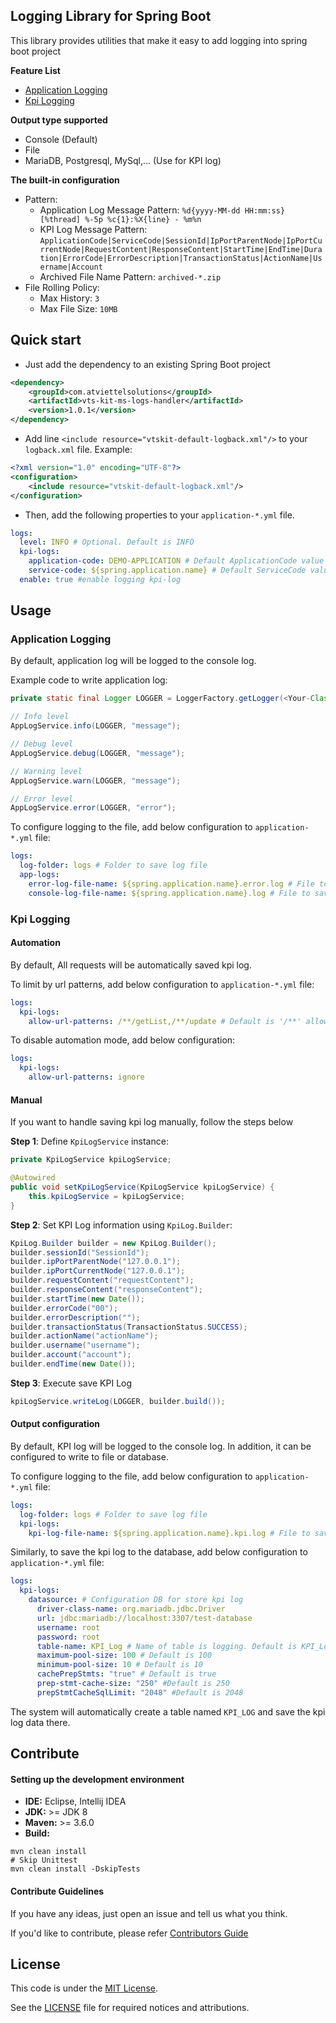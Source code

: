 Logging Library for Spring Boot
-------
This library provides utilities that make it easy to add logging into spring boot project

<b>Feature List</b>
* [Application Logging](#Application-Logging)
* [Kpi Logging](#Kpi-Logging)

<b>Output type supported</b>
* Console (Default)
* File
* MariaDB, Postgresql, MySql,... (Use for KPI log)

<b>The built-in configuration</b>
* Pattern:
    * Application Log Message Pattern: `%d{yyyy-MM-dd HH:mm:ss} [%thread] %-5p %c{1}:%X{line} - %m%n`
    * KPI Log Message Pattern: `ApplicationCode|ServiceCode|SessionId|IpPortParentNode|IpPortCurrentNode|RequestContent|ResponseContent|StartTime|EndTime|Duration|ErrorCode|ErrorDescription|TransactionStatus|ActionName|Username|Account`
    * Archived File Name Pattern: `archived-*.zip`
* File Rolling Policy:
    * Max History: `3`
    * Max File Size: `10MB`

Quick start
-------
* Just add the dependency to an existing Spring Boot project
```xml
<dependency>
    <groupId>com.atviettelsolutions</groupId>
    <artifactId>vts-kit-ms-logs-handler</artifactId>
    <version>1.0.1</version>
</dependency>
```

* Add line `<include resource="vtskit-default-logback.xml"/>` to your `logback.xml` file. Example:
```xml
<?xml version="1.0" encoding="UTF-8"?>
<configuration>
    <include resource="vtskit-default-logback.xml"/>
</configuration>
```

* Then, add the following properties to your `application-*.yml` file.
```yaml
logs:
  level: INFO # Optional. Default is INFO
  kpi-logs:
    application-code: DEMO-APPLICATION # Default ApplicationCode value
    service-code: ${spring.application.name} # Default ServiceCode value
  enable: true #enable logging kpi-log
```

Usage
-------
### Application Logging
By default, application log will be logged to the console log.

Example code to write application log:
```java
private static final Logger LOGGER = LoggerFactory.getLogger(<Your-Class>);

// Info level
AppLogService.info(LOGGER, "message");

// Debug level
AppLogService.debug(LOGGER, "message");

// Warning level
AppLogService.warn(LOGGER, "message");

// Error level
AppLogService.error(LOGGER, "error");
```

To configure logging to the file, add below configuration to `application-*.yml` file:
```yaml
logs:
  log-folder: logs # Folder to save log file
  app-logs:
    error-log-file-name: ${spring.application.name}.error.log # File to save error log
    console-log-file-name: ${spring.application.name}.log # File to save all log
```

### Kpi Logging
#### Automation
By default, All requests will be automatically saved kpi log.

To limit by url patterns, add below configuration to `application-*.yml` file:
```yaml
logs:
  kpi-logs:
    allow-url-patterns: /**/getList,/**/update # Default is '/**' allow all requests
```

To disable automation mode, add below configuration:

```yaml
logs:
  kpi-logs:
    allow-url-patterns: ignore
```

#### Manual
If you want to handle saving kpi log manually, follow the steps below

<b>Step 1</b>: Define `KpiLogService` instance:
```java
private KpiLogService kpiLogService;

@Autowired
public void setKpiLogService(KpiLogService kpiLogService) {
    this.kpiLogService = kpiLogService;
}
```

<b>Step 2</b>: Set KPI Log information using `KpiLog.Builder`:
```java
KpiLog.Builder builder = new KpiLog.Builder();
builder.sessionId("SessionId");
builder.ipPortParentNode("127.0.0.1");
builder.ipPortCurrentNode("127.0.0.1");
builder.requestContent("requestContent");
builder.responseContent("responseContent");
builder.startTime(new Date());
builder.errorCode("00");
builder.errorDescription("");
builder.transactionStatus(TransactionStatus.SUCCESS);
builder.actionName("actionName");
builder.username("username");
builder.account("account");
builder.endTime(new Date());
```

<b>Step 3</b>: Execute save KPI Log
```java
kpiLogService.writeLog(LOGGER, builder.build());
```

#### Output configuration

By default, KPI log will be logged to the console log. In addition, it can be configured to write to file or database.

To configure logging to the file, add below configuration to `application-*.yml` file:
```yaml
logs:
  log-folder: logs # Folder to save log file
  kpi-logs:
    kpi-log-file-name: ${spring.application.name}.kpi.log # File to save kpi log
```

Similarly, to save the kpi log to the database, add below configuration to `application-*.yml` file:
```yaml
logs:
  kpi-logs:
    datasource: # Configuration DB for store kpi log
      driver-class-name: org.mariadb.jdbc.Driver
      url: jdbc:mariadb://localhost:3307/test-database
      username: root
      password: root
      table-name: KPI_Log # Name of table is logging. Default is KPI_Log
      maximum-pool-size: 100 # Default is 100
      minimum-pool-size: 10 # Default is 10
      cachePrepStmts: "true" # Default is true
      prep-stmt-cache-size: "250" #Default is 250
      prepStmtCacheSqlLimit: "2048" #Default is 2048
```
The system will automatically create a table named `KPI_LOG` and save the kpi log data there.

Contribute
-------
#### Setting up the development environment
* <b>IDE:</b> Eclipse, Intellij IDEA
* <b>JDK:</b> >= JDK 8
* <b>Maven:</b> >= 3.6.0
* <b>Build:</b>
```shell script
mvn clean install
# Skip Unittest
mvn clean install -DskipTests
```
#### Contribute Guidelines
If you have any ideas, just open an issue and tell us what you think.

If you'd like to contribute, please refer [Contributors Guide](CONTRIBUTING.md)

License
-------
This code is under the [MIT License](https://opensource.org/licenses/MIT).

See the [LICENSE](LICENSE) file for required notices and attributions.
